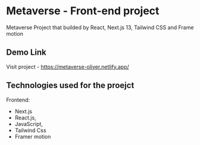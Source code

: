 # Metaverse - Front-end project
 Metaverse Project that builded by React, Next.js 13, Tailwind CSS and Frame motion

## Demo Link
Visit project - https://metaverse-oliver.netlify.app/

## Technologies used for the proejct 
Frontend:
 - Next.js
 - React.js, 
 - JavaScript, 
 - Tailwind Css
 - Framer motion
